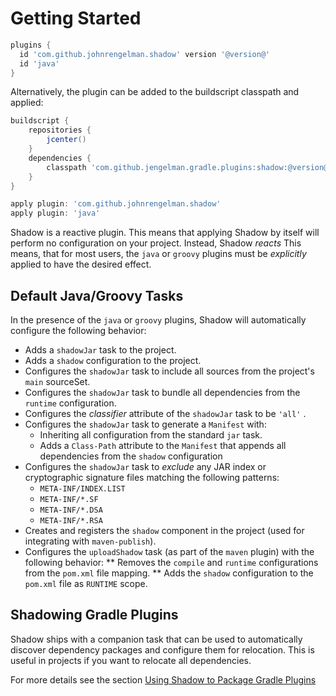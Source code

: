 # Getting Started

```groovy no-plugins
plugins {
  id 'com.github.johnrengelman.shadow' version '@version@'
  id 'java'
}
```

Alternatively, the plugin can be added to the buildscript classpath and applied:

```groovy no-run
buildscript {
    repositories {
        jcenter()
    }
    dependencies {
        classpath 'com.github.jengelman.gradle.plugins:shadow:@version@'
    }
}

apply plugin: 'com.github.johnrengelman.shadow'
apply plugin: 'java'
```

Shadow is a reactive plugin.
This means that applying Shadow by itself will perform no configuration on your project.
Instead, Shadow _reacts_
This means, that for most users, the `java` or `groovy` plugins must be _explicitly_ applied
to have the desired effect.

## Default Java/Groovy Tasks

In the presence of the `java` or `groovy` plugins, Shadow will automatically configure the
following behavior:

* Adds a `shadowJar` task to the project.
* Adds a `shadow` configuration to the project.
* Configures the `shadowJar` task to include all sources from the project's `main` sourceSet.
* Configures the `shadowJar` task to bundle all dependencies from the `runtime` configuration.
* Configures the _classifier_ attribute of the `shadowJar` task to be `'all'` .
* Configures the `shadowJar` task to generate a `Manifest` with:
  * Inheriting all configuration from the standard `jar` task.
  * Adds a `Class-Path` attribute to the `Manifest` that appends all dependencies from the `shadow` configuration
* Configures the `shadowJar` task to _exclude_ any JAR index or cryptographic signature files matching the following patterns:
  * `META-INF/INDEX.LIST`
  * `META-INF/*.SF`
  * `META-INF/*.DSA`
  * `META-INF/*.RSA`
* Creates and registers the `shadow` component in the project (used for integrating with `maven-publish`).
* Configures the `uploadShadow` task (as part of the `maven` plugin) with the following behavior:
** Removes the `compile` and `runtime` configurations from the `pom.xml` file mapping.
** Adds the `shadow` configuration to the `pom.xml` file as `RUNTIME` scope.

## Shadowing Gradle Plugins

Shadow ships with a companion task that can be used to automatically discover dependency packages and configure 
them for relocation. This is useful in projects if you want to relocate all dependencies.

For more details see the section [Using Shadow to Package Gradle Plugins](/plugins/)
